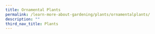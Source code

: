 ```yaml
---
title: Ornamental Plants
permalink: /learn-more-about-gardening/plants/ornamentalplants/
description: ""
third_nav_title: Plants
---
```

